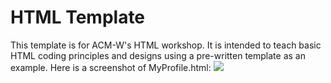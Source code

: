 <h1>HTML Template</h1>
This template is for ACM-W's HTML workshop. It is intended to teach basic HTML coding principles and designs using a pre-written template as an example. Here is a screenshot of MyProfile.html:

<img src="https://cloud.githubusercontent.com/assets/6732705/8732979/e158f224-2bb5-11e5-85cf-a7d36260ef12.png"/>
